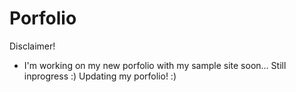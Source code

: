 # Porfolio
Disclaimer!
- I'm working on my new porfolio with my sample site soon... Still inprogress :)
Updating my porfolio! :)
